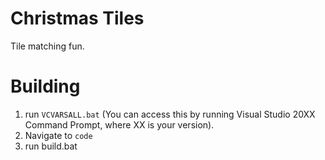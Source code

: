 # Christmas Tiles

Tile matching fun.

# Building

1. run ``VCVARSALL.bat`` (You can access this by running Visual Studio 20XX Command Prompt, where XX is your version).
2. Navigate to ``code``
3. run build.bat